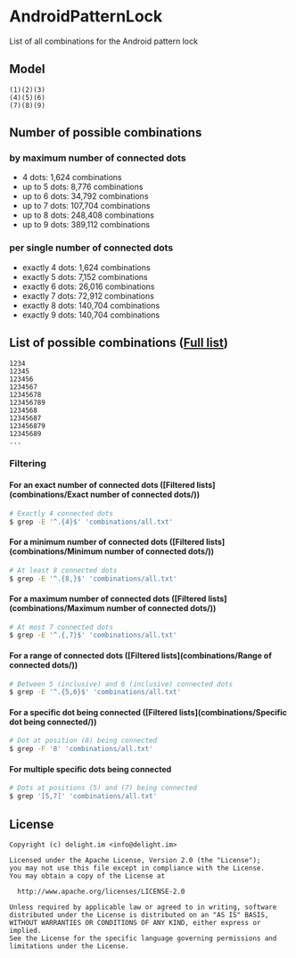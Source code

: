 # AndroidPatternLock

List of all combinations for the Android pattern lock

## Model

```
(1)(2)(3)
(4)(5)(6)
(7)(8)(9)
```

## Number of possible combinations

### by maximum number of connected dots

 * 4 dots: 1,624 combinations
 * up to 5 dots: 8,776 combinations
 * up to 6 dots: 34,792 combinations
 * up to 7 dots: 107,704 combinations
 * up to 8 dots: 248,408 combinations
 * up to 9 dots: 389,112 combinations

### per single number of connected dots

 * exactly 4 dots: 1,624 combinations
 * exactly 5 dots: 7,152 combinations
 * exactly 6 dots: 26,016 combinations
 * exactly 7 dots: 72,912 combinations
 * exactly 8 dots: 140,704 combinations
 * exactly 9 dots: 140,704 combinations

## List of possible combinations ([Full list](combinations/all.txt))

```
1234
12345
123456
1234567
12345678
123456789
1234568
12345687
123456879
12345689
...
```

### Filtering

#### For an exact number of connected dots ([Filtered lists](combinations/Exact number of connected dots/))

```bash
# Exactly 4 connected dots
$ grep -E '^.{4}$' 'combinations/all.txt'
```

#### For a minimum number of connected dots ([Filtered lists](combinations/Minimum number of connected dots/))

```bash
# At least 8 connected dots
$ grep -E '^.{8,}$' 'combinations/all.txt'
```

#### For a maximum number of connected dots ([Filtered lists](combinations/Maximum number of connected dots/))

```bash
# At most 7 connected dots
$ grep -E '^.{,7}$' 'combinations/all.txt'
```

#### For a range of connected dots ([Filtered lists](combinations/Range of connected dots/))

```bash
# Between 5 (inclusive) and 6 (inclusive) connected dots
$ grep -E '^.{5,6}$' 'combinations/all.txt'
```

#### For a specific dot being connected ([Filtered lists](combinations/Specific dot being connected/))

```bash
# Dot at position (8) being connected
$ grep -F '8' 'combinations/all.txt'
```

#### For multiple specific dots being connected

```bash
# Dots at positions (5) and (7) being connected
$ grep '[5,7]' 'combinations/all.txt'
```

## License

```
Copyright (c) delight.im <info@delight.im>

Licensed under the Apache License, Version 2.0 (the "License");
you may not use this file except in compliance with the License.
You may obtain a copy of the License at

  http://www.apache.org/licenses/LICENSE-2.0

Unless required by applicable law or agreed to in writing, software
distributed under the License is distributed on an "AS IS" BASIS,
WITHOUT WARRANTIES OR CONDITIONS OF ANY KIND, either express or implied.
See the License for the specific language governing permissions and
limitations under the License.
```
